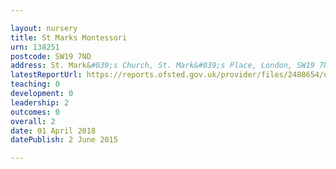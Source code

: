```yaml
---

layout: nursery
title: St Marks Montessori
urn: 138251
postcode: SW19 7ND
address: St. Mark&#039;s Church, St. Mark&#039;s Place, London, SW19 7ND
latestReportUrl: https://reports.ofsted.gov.uk/provider/files/2488654/urn/138251.pdf
teaching: 0
development: 0
leadership: 2
outcomes: 0
overall: 2
date: 01 April 2018 
datePublish: 2 June 2015

---
```

